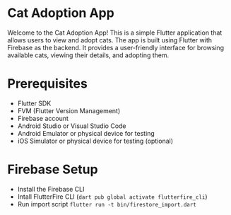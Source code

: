 # Cat Adoption App
Welcome to the Cat Adoption App! This is a simple Flutter application that allows users to view and adopt cats.
 The app is built using Flutter with Firebase as the backend. It provides a user-friendly interface for browsing available cats, viewing their details, and adopting them.

# Prerequisites
- Flutter SDK
- FVM (Flutter Version Management)
- Firebase account
- Android Studio or Visual Studio Code
- Android Emulator or physical device for testing
- iOS Simulator or physical device for testing (optional)

# Firebase Setup

- Install the Firebase CLI
- Intall FlutterFire CLI (`dart pub global activate flutterfire_cli`)
- Run import script `flutter run -t bin/firestore_import.dart`
